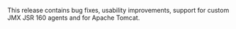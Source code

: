 This release contains bug fixes, usability improvements, support for custom JMX JSR 160 agents and for Apache Tomcat.